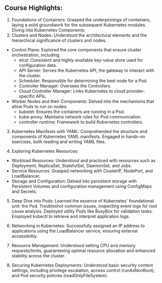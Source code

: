 ## Course Highlights:
1. Foundations of Containers:
Grasped the underpinnings of containers, laying a solid groundwork for the subsequent Kubernetes modules.
Diving into Kubernetes Components:
2. Clusters and Nodes: Understood the architectural elements and the hierarchical significance of clusters and nodes.
- Control Plane: Explored the core components that ensure cluster orchestration, including:
  - etcd: Consistent and highly-available key-value store used for configuration data.
  - API Server: Serves the Kubernetes API, the gateway to interact with the cluster.
  - Scheduler: Responsible for determining the best node for a Pod.
  - Controller Manager: Oversees the Controllers.
  - Cloud Controller Manager: Links Kubernetes to cloud provider-specific APIs.
- Worker Nodes and their Components: Delved into the mechanisms that allow Pods to run on nodes:
  - kubelet: Ensures the containers are running in a Pod.
  - kube-proxy: Maintains network rules for Pod communication.
  - controller runtime: Framework to build Kubernetes controllers.

3. Kubernetes Manifests with YAML:
Comprehended the structure and components of Kubernetes YAML manifests.
Engaged in hands-on exercises, both reading and writing YAML files.

4. Exploring Kubernetes Resources: 
- Workload Resources: Understood and practiced with resources such as Deployment, ReplicaSet, StatefulSet, DaemonSet, and Jobs.
- Service Resources: Grasped networking with ClusterIP, NodePort, and LoadBalancer.
- Storage and Configuration: Delved into persistent storage with Persistent Volumes and configuration management using ConfigMaps and Secrets.

5. Deep Dive into Pods:
Learned the essence of Kubernetes' foundational unit: the Pod.
Troubleshot common issues, inspecting event logs for root cause analysis.
Deployed utility Pods like BusyBox for validation tasks.
Employed kubectl to retrieve and interpret application logs.

6. Networking in Kubernetes:
Successfully assigned an IP address to applications using the LoadBalancer service, ensuring external accessibility.

7. Resource Management:
Understood setting CPU and memory requests/limits, guaranteeing optimal resource allocation and enhanced stability across the cluster.

8. Securing Kubernetes Deployments:
Understood basic security context settings, including privilege escalation, access control (runAsNonRoot), and Pod security policies (readOnlyFileSystem).